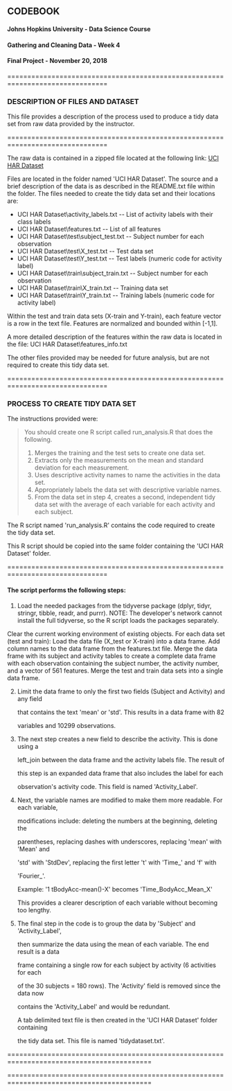 ## CODEBOOK
#### Johns Hopkins University - Data Science Course
#### Gathering and Cleaning Data - Week 4
#### Final Project - November 20, 2018
===============================================================================

### DESCRIPTION OF FILES AND DATASET
This file provides a description of the process used to produce a tidy data set from raw data provided by the instructor. 

===============================================================================

The raw data is contained in a zipped file located at the following link: [UCI HAR Dataset](https://d396qusza40orc.cloudfront.net/getdata%2Fprojectfiles%2FUCI%20HAR%20Dataset.zip)

Files are located in the folder named 'UCI HAR Dataset'. The source and a brief description of the data is as described in the README.txt file within the folder.
The files needed to create the tidy data set and their locations are:
- UCI HAR Dataset\activity_labels.txt -- List of activity labels with their class labels
- UCI HAR Dataset\features.txt -- List of all features
- UCI HAR Dataset\test\subject_test.txt -- Subject number for each observation
- UCI HAR Dataset\test\X_test.txt -- Test data set
- UCI HAR Dataset\test\Y_test.txt -- Test labels (numeric code for activity label)
- UCI HAR Dataset\train\subject_train.txt -- Subject number for each observation
- UCI HAR Dataset\train\X_train.txt -- Training data set
- UCI HAR Dataset\train\Y_train.txt -- Training labels (numeric code for activity label)

Within the test and train data sets (X-train and Y-train), each feature vector is a row in the text file. Features are normalized and bounded within [-1,1].

A more detailed description of the features within the raw data is located in the file: UCI HAR Dataset\features_info.txt

The other files provided may be needed for future analysis, but are not required to create this tidy data set.

===============================================================================

### PROCESS TO CREATE TIDY DATA SET
The instructions provided were:

> You should create one R script called run_analysis.R that does the following.
> 1.  Merges the training and the test sets to create one data set.
> 2.  Extracts only the measurements on the mean and standard deviation for each measurement.
> 3.  Uses descriptive activity names to name the activities in the data set.
> 4.  Appropriately labels the data set with descriptive variable names.
> 5.  From the data set in step 4, creates a second, independent tidy data set with the average of each variable for each activity and each subject.

The R script named 'run_analysis.R' contains the code required to create the tidy data set.

This R script should be copied into the same folder containing the 'UCI HAR Dataset' folder.


===============================================================================

#### The script performs the following steps:

1. Load the needed packages from the tidyverse package (dplyr, tidyr, stringr, tibble, readr, and purrr). NOTE: The developer's network cannot install the full tidyverse, so the R script loads the packages separately.

Clear the current working environment of existing objects.
For each data set (test and train):
Load the data file (X_test or X-train) into a data frame.
Add column names to the data frame from the features.txt file.
Merge the data frame with its subject and activity tables to create a complete data frame with each observation containing the subject number, the activity number, and a vector of 561 features.
Merge the test and train data sets into a single data frame.

2. Limit the data frame to only the first two fields (Subject and Activity) and any field

	that contains the text 'mean' or 'std'. This results in a data frame with 82 

	variables and 10299 observations.



3. The next step creates a new field to describe the activity. This is done using a 

	left_join between the data frame and the activity labels file. The result of

	this step is an expanded data frame that also includes the label for each

	observation's activity code. This field is named 'Activity_Label'.



4.  Next, the variable names are modified to make them more readable. For each variable,

	modifications include: deleting the numbers at the beginning, deleting the 

	parentheses, replacing dashes with underscores, replacing 'mean' with 'Mean' and

	'std' with 'StdDev', replacing the first letter 't' with 'Time_' and 'f' with

	'Fourier_'. 

    Example: '1 tBodyAcc-mean()-X' becomes 'Time_BodyAcc_Mean_X'

    This provides a clearer description of each variable without becoming too lengthy.



5.  The final step in the code is to group the data by 'Subject' and 'Activity_Label', 

	then summarize the data using the mean of each variable. The end result is a data

	frame containing a single row for each subject by activity (6 activities for each 

	of the 30 subjects = 180 rows). The 'Activity' field is removed since the data now

	contains the 'Activity_Label' and would be redundant.

    A tab delimited text file is then created in the 'UCI HAR Dataset' folder containing 

	the tidy data set. This file is named 'tidydataset.txt'.

==========================================================================================	

==========================================================================================


